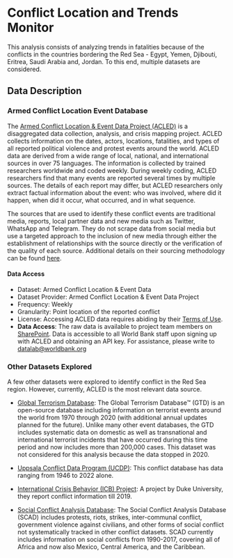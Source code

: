 # Conflict Location and Trends Monitor

This analysis consists of analyzing trends in fatalities because of the conflicts in the countries bordering the Red Sea - Egypt, Yemen, Djibouti, Eritrea, Saudi Arabia and, Jordan. To this end, multiple datasets are considered. 

## Data Description

### Armed Conflict Location Event Database

The [Armed Conflict Location & Event Data Project (ACLED)](https://acleddata.com/) is a disaggregated data collection, analysis, and crisis mapping project. ACLED collects information on the dates, actors, locations, fatalities, and types of all reported political violence and protest events around the world. ACLED data are derived from a wide range of local, national, and international sources in over 75 languages. The information is collected by trained researchers worldwide and coded weekly. During weekly coding, ACLED researchers find that many events are reported several times by multiple sources. The details of each report may differ, but ACLED researchers only extract factual information about the event: who was involved, where did it happen, when did it occur, what occurred, and in what sequence.

The sources that are used to identify these conflict events are traditional media, reports, local partner data and new media such as Twitter, WhatsApp and Telegram. They do not scrape data from social media but use a targeted approach to the inclusion of new media through either the establishment of relationships with the source directly or the verification of the quality of each source. Additional details on their sourcing methodology can be found [here](https://acleddata.com/acleddatanew/wp-content/uploads/dlm_uploads/2020/02/FAQs_ACLED-Sourcing-Methodology.pdf).


#### Data Access

* Dataset: Armed Conflict Location & Event Data
* Dataset Provider: Armed Conflict Location & Event Data Project
* Frequency: Weekly
* Granularity: Point location of the reported conflict
* License: Accessing ACLED data requires abiding by their [Terms of Use](https://acleddata.com/terms-of-use/).
* **Data Access**: The raw data is available to project team members on [SharePoint](https://worldbankgroup.sharepoint.com.mcas.ms/teams/DevelopmentDataPartnershipCommunity-WBGroup/Shared%20Documents/Forms/AllItems.aspx?csf=1&web=1&e=Yvwh8r&cid=fccdf23e%2D94d5%2D48bf%2Db75d%2D0af291138bde&FolderCTID=0x012000CFAB9FF0F938A64EBB297E7E16BDFCFD&id=%2Fteams%2FDevelopmentDataPartnershipCommunity%2DWBGroup%2FShared%20Documents%2FProjects%2FData%20Lab%2FRed%20Sea%20Maritime%20Monitoring%2Fdata%2Fconflict&viewid=80cdadb3%2D8bb3%2D47ae%2D8b18%2Dc1dd89c373c5). Data is accessible to all World Bank staff upon signing up with ACLED and obtaining an API key. For assistance, please write to [datalab@worldbank.org](mailto:datalab@worldbank.org)

### Other Datasets Explored

A few other datasets were explored to identify conflict in the Red Sea region. However, currently, ACLED is the most relevant data source. 

* [Global Terrorism Database](https://www.start.umd.edu/gtd/): The Global Terrorism Database™ (GTD) is an open-source database including information on terrorist events around the world from 1970 through 2020 (with additional annual updates planned for the future). Unlike many other event databases, the GTD includes systematic data on domestic as well as transnational and international terrorist incidents that have occurred during this time period and now includes more than 200,000 cases. This dataset was not considered for this analysis because the data stopped in 2020. 

* [Uppsala Conflict Data Program (UCDP)](https://ucdp.uu.se/): This conflict database has data ranging from 1946 to 2022 alone. 

* [International Crisis Behavior (ICB) Project](http://www.icb.umd.edu/dataviewer/): A project by Duke University, they report conflict information till 2019. 

* [Social Conflict Analysis Database](https://www.strausscenter.org/ccaps-research-areas/social-conflict/database/): The Social Conflict Analysis Database (SCAD) includes protests, riots, strikes, inter-communal conflict, government violence against civilians, and other forms of social conflict not systematically tracked in other conflict datasets. SCAD currently includes information on social conflicts from 1990-2017, covering all of Africa and now also Mexico, Central America, and the Caribbean.



